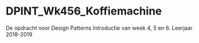 # DPINT_Wk456_Koffiemachine 
De opdracht voor Design Patterns Introductie van week 4, 5 en 6.
Leerjaar 2018-2019